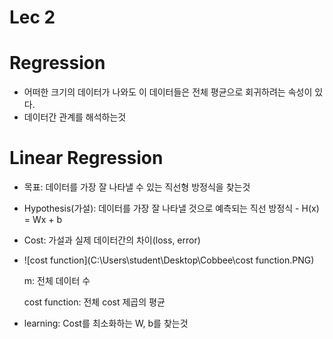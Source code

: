 # Lec 2

# Regression

- 어떠한 크기의 데이터가 나와도 이 데이터들은 전체 평균으로 회귀하려는 속성이 있다.
- 데이터간 관계를 해석하는것



# Linear Regression

- 목표: 데이터를 가장 잘 나타낼 수 있는 직선형 방정식을 찾는것

- Hypothesis(가설): 데이터를 가장 잘 나타낼 것으로 예측되는 직선 방정식 - H(x) = Wx + b

- Cost: 가설과 실제 데이터간의 차이(loss, error)

- ![cost function](C:\Users\student\Desktop\Cobbee\cost function.PNG)

  m: 전체 데이터 수

  cost function: 전체 cost 제곱의 평균

- learning: Cost를 최소화하는 W, b를 찾는것